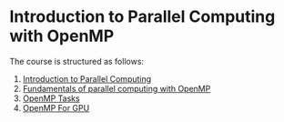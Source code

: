 # **Introduction to Parallel Computing with OpenMP**

The course is structured as follows:
1. [Introduction to Parallel Computing](course/Introduction.ipynb)
2. [Fundamentals of parallel computing with OpenMP](course/fundamentals_OpenMP.ipynb)
3. [OpenMP Tasks](course/tasks_openmp.md)
4. [OpenMP For GPU](course/gpu_openmp.md)